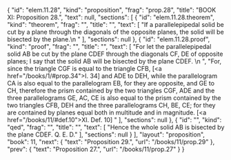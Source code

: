 {
  "id": "elem.11.28",
  "kind": "proposition",
  "frag": "prop.28",
  "title": "BOOK XI: Proposition 28.",
  "text": null,
  "sections": [
    {
      "id": "elem.11.28.theorem",
      "kind": "theorem",
      "frag": "",
      "title": "",
      "text": [
        "If a parallelepipedal solid be cut by a plane through the diagonals of the opposite planes, the solid will be bisected by the plane.\n      "
      ],
      "sections": null
    },
    {
      "id": "elem.11.28.proof",
      "kind": "proof",
      "frag": "",
      "title": "",
      "text": [
        "For let the parallelepipedal solid AB be cut by the plane CDEF through the diagonals CF, DE of opposite planes; I say that the solid AB will be bisected by the plane CDEF. \n      ",
        "For, since the triangle CGF is equal to the triangle CFB, [<a href=\"/books/1/#prop.34\">I. 34</a>] and ADE to DEH, while the parallelogram CA is also equal to the parallelogram EB, for they are opposite, and GE to CH, therefore the prism contained by the two triangles CGF, ADE and the three parallelograms GE, AC, CE is also equal to the prism contained by the two triangles CFB, DEH and the three parallelograms CH, BE, CE; for they are contained by planes equal both in multitude and in magnitude. [<a href=\"/books/11/#def.10\">XI. Def. 10</a>] "
      ],
      "sections": null
    },
    {
      "id": "",
      "kind": "qed",
      "frag": "",
      "title": "",
      "text": [
        "Hence the whole solid AB is bisected by the plane CDEF. Q. E. D."
      ],
      "sections": null
    }
  ],
  "layout": "proposition",
  "book": 11,
  "next": {
    "text": "Proposition 29.",
    "url": "/books/11/prop.29"
  },
  "prev": {
    "text": "Proposition 27.",
    "url": "/books/11/prop.27"
  }
}
